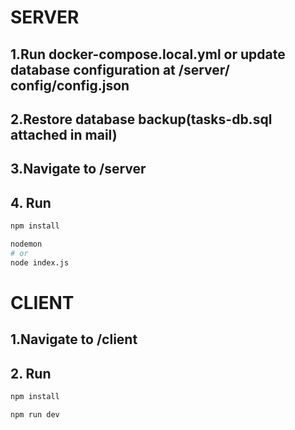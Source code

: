# SERVER

## 1.Run docker-compose.local.yml or update database configuration at /server/ config/config.json

## 2.Restore database backup(tasks-db.sql attached in mail)

## 3.Navigate to /server

## 4. Run

```bash
npm install

nodemon
# or
node index.js

```

# CLIENT

## 1.Navigate to /client

## 2. Run

```bash
npm install

npm run dev

```
